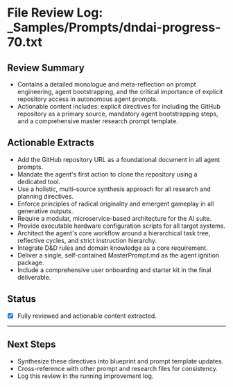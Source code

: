 # File Review Log: _Samples/Prompts/dndai-progress-70.txt

## Review Summary
- Contains a detailed monologue and meta-reflection on prompt engineering, agent bootstrapping, and the critical importance of explicit repository access in autonomous agent prompts.
- Actionable content includes: explicit directives for including the GitHub repository as a primary source, mandatory agent bootstrapping steps, and a comprehensive master research prompt template.

## Actionable Extracts
- Add the GitHub repository URL as a foundational document in all agent prompts.
- Mandate the agent's first action to clone the repository using a dedicated tool.
- Use a holistic, multi-source synthesis approach for all research and planning directives.
- Enforce principles of radical originality and emergent gameplay in all generative outputs.
- Require a modular, microservice-based architecture for the AI suite.
- Provide executable hardware configuration scripts for all target systems.
- Architect the agent's core workflow around a hierarchical task tree, reflective cycles, and strict instruction hierarchy.
- Integrate D&D rules and domain knowledge as a core requirement.
- Deliver a single, self-contained MasterPrompt.md as the agent ignition package.
- Include a comprehensive user onboarding and starter kit in the final deliverable.

## Status
- [x] Fully reviewed and actionable content extracted.

---

## Next Steps
- Synthesize these directives into blueprint and prompt template updates.
- Cross-reference with other prompt and research files for consistency.
- Log this review in the running improvement log.
